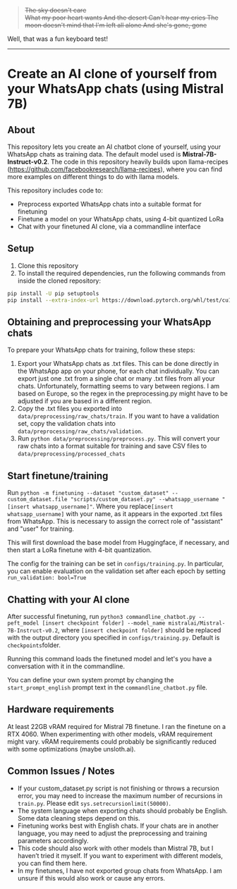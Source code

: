 > ~~The sky doesn't care  
> What my poor heart wants 
> And the desert
> Can't hear my cries
> The moon doesn't mind that
> I'm left all alone
> And she's gone, gone~~


Well, that was a fun keyboard test!

----------------------------

# Create an AI clone of yourself from your WhatsApp chats (using Mistral 7B)

## About
This repository lets you create an AI chatbot clone of yourself, using your WhatsApp chats as training data. The default model used is **Mistral-7B-Instruct-v0.2**. The code in this repository heavily builds upon llama-recipes (https://github.com/facebookresearch/llama-recipes), where you can find more examples on different things to do with llama models.

This repository includes code to:
* Preprocess exported WhatsApp chats into a suitable format for finetuning
* Finetune a model on your WhatsApp chats, using 4-bit quantized LoRa
* Chat with your finetuned AI clone, via a commandline interface

## Setup
1. Clone this repository
2. To install the required dependencies, run the following commands from inside the cloned repository:

```bash
pip install -U pip setuptools
pip install --extra-index-url https://download.pytorch.org/whl/test/cu118 -e .
```

## Obtaining and preprocessing your WhatsApp chats
To prepare your WhatsApp chats for training, follow these steps:

1. Export your WhatsApp chats as .txt files. This can be done directly in the WhatsApp app on your phone, for each chat individually. You can export just one .txt from a single chat or many .txt files from all your chats.
Unfortunately, formatting seems to vary between regions. I am based on Europe, so the regex in the preprocessing.py might have to be adjusted if you are based in a different region.
2. Copy the .txt files you exported into ```data/preprocessing/raw_chats/train```. If you want to have a validation set, copy the validation chats into ```data/preprocessing/raw_chats/validation```.
3. Run ```python data/preprocessing/preprocess.py```. This will convert your raw chats into a format suitable for training and save CSV files to ```data/preprocessing/processed_chats```



## Start finetune/training
Run ```python -m finetuning --dataset "custom_dataset" --custom_dataset.file "scripts/custom_dataset.py" --whatsapp_username "[insert whatsapp_username]"```. Where you replace```[insert whatsapp_username]``` with your name, as it appears in the exported .txt files from WhatsApp. This is necessary to assign the correct role of "assistant" and "user" for training.

This will first download the base model from Huggingface, if necessary, and then start a LoRa finetune with 4-bit quantization.

The config for the training can be set in ```configs/training.py```. In particular, you can enable evaluation on the validation set after each epoch by setting ```run_validation: bool=True``` 

## Chatting with your AI clone
After successful finetuning, run ```python3 commandline_chatbot.py --peft_model [insert checkpoint folder] --model_name mistralai/Mistral-7B-Instruct-v0.2```, where ```[insert checkpoint folder]``` should be replaced with the output directory you specified in ```configs/training.py```. Default is ```checkpoints```folder.

Running this command loads the finetuned model and let's you have a conversation with it in the commandline.

You can define your own system prompt by changing the ```start_prompt_english``` prompt text in the ```commandline_chatbot.py``` file.

## Hardware requirements
At least 22GB vRAM required for Mistral 7B finetune. I ran the finetune on a RTX 4060.
When experimenting with other models, vRAM requirement might vary.
vRAM requirements could probably be significantly reduced with some optimizations (maybe unsloth.ai).

## Common Issues / Notes
* If your custom_dataset.py script is not finishing or throws a recursion error, you may need to increase the maximum number of recursions in ```train.py```. Please edit ```sys.setrecursionlimit(50000)```.
* The system language when exporting chats should probably be English. Some data cleaning steps depend on this.
* Finetuning works best with English chats. If your chats are in another language, you may need to adjust the preprocessing and training parameters accordingly.
* This code should also work with other models than Mistral 7B, but I haven’t tried it myself. If you want to experiment with different models, you can find them here.
* In my finetunes, I have not exported group chats from WhatsApp. I am unsure if this would also work or cause any errors.
